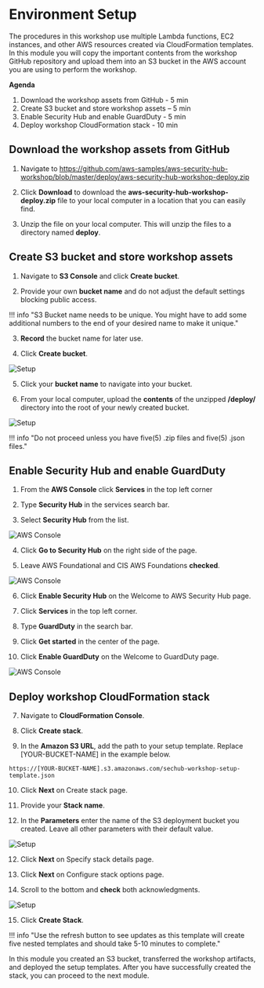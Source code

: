 # Environment Setup

The procedures in this workshop use multiple Lambda functions, EC2 instances, and other AWS resources created via CloudFormation templates. In this module you will copy the important contents from the workshop GitHub repository and upload them into an S3 bucket in the AWS account you are using to perform the workshop.

**Agenda**
 
1. Download the workshop assets from GitHub - 5 min
2. Create S3 bucket and store workshop assets – 5 min
3. Enable Security Hub and enable GuardDuty - 5 min
4. Deploy workshop CloudFormation stack  - 10 min


## Download the workshop assets from GitHub

1. Navigate to https://github.com/aws-samples/aws-security-hub-workshop/blob/master/deploy/aws-security-hub-workshop-deploy.zip

2. Click **Download** to download the **aws-security-hub-workshop-deploy.zip** file to your local computer in a location that you can easily find.

3. Unzip the file on your local computer.  This will unzip the files to a directory named **deploy**.  

## Create S3 bucket and store workshop assets

1. Navigate to **S3 Console** and click **Create bucket**. 

2. Provide your own **bucket name** and do not adjust the default settings blocking public access.  

!!! info "S3 Bucket name needs to be unique.  You might have to add some additional numbers to the end of your desired name to make it unique."

3. **Record** the bucket name for later use.

4. Click **Create bucket**. 

![Setup](./images/00-create-bucket.png)

5. Click your **bucket name** to navigate into your bucket.

6. From your local computer, upload the **contents** of the unzipped **/deploy/** directory into the root of your newly created bucket. 

![Setup](./images/00-bucket-contents.png)

!!! info "Do not proceed unless you have five(5) .zip files and five(5) .json files."

## Enable Security Hub and enable GuardDuty

1. From the **AWS Console** click **Services** in the top left corner

2. Type **Security Hub** in the services search bar.

3. Select **Security Hub** from the list.

![AWS Console](./images/01-aws-console.png)

4. Click **Go to Security Hub** on the right side of the page.

5. Leave AWS Foundational and CIS AWS Foundations **checked**.

![AWS Console](./images/00-enable-security-hub.png)

6. Click **Enable Security Hub** on the Welcome to AWS Security Hub page.

7. Click **Services** in the top left corner.

8. Type **GuardDuty** in the search bar.

9. Click **Get started** in the center of the page.

10. Click **Enable GuardDuty** on the Welcome to GuardDuty page.

![AWS Console](./images/00-enable-guardduty.png)


## Deploy workshop CloudFormation stack

7. Navigate to **CloudFormation Console**. 

8. Click **Create stack**.

9. In the **Amazon S3 URL**, add the path to your setup template. Replace [YOUR-BUCKET-NAME] in the example below.

```
https://[YOUR-BUCKET-NAME].s3.amazonaws.com/sechub-workshop-setup-template.json

```

10. Click **Next** on Create stack page.

11. Provide your **Stack name**.

12. In the **Parameters** enter the name of the S3 deployment bucket you created.   Leave all other parameters with their default value.

![Setup](./images/00-stack-details.png)

12. Click **Next** on Specify stack details page.

13. Click **Next** on Configure stack options page.

14. Scroll to the bottom and **check** both acknowledgments. 

![Setup](./images/00-stack-acknowledge.png)

15. Click **Create Stack**. 

!!! info "Use the refresh button to see updates as this template will create five nested templates and should take 5-10 minutes to complete."

In this module you created an S3 bucket, transferred the workshop artifacts, and deployed the setup templates.  After you have successfully created the stack, you can proceed to the next module.